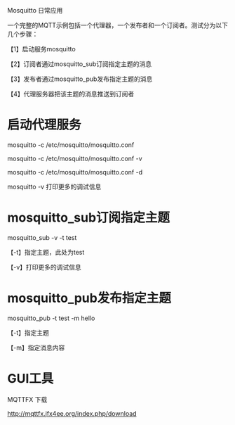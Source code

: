 Mosquitto 日常应用

一个完整的MQTT示例包括一个代理器，一个发布者和一个订阅者。测试分为以下几个步骤：

【1】启动服务mosquitto

【2】订阅者通过mosquitto_sub订阅指定主题的消息

【3】发布者通过mosquitto_pub发布指定主题的消息

【4】代理服务器把该主题的消息推送到订阅者

# 启动代理服务

mosquitto -c /etc/mosquitto/mosquitto.conf

mosquitto -c /etc/mosquitto/mosquitto.conf -v

mosquitto -c /etc/mosquitto/mosquitto.conf -d

mosquitto -v 打印更多的调试信息

# mosquitto_sub订阅指定主题

mosquitto_sub -v -t test

【-t】指定主题，此处为test

【-v】打印更多的调试信息

# mosquitto_pub发布指定主题

mosquitto_pub -t test -m hello

【-t】指定主题

【-m】指定消息内容

# GUI工具

MQTTFX 下载

http://mqttfx.jfx4ee.org/index.php/download


